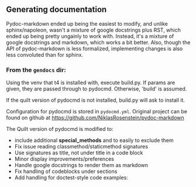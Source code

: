 
## Generating documentation

Pydoc-markdown ended up being the easiest to modify, and unlike sphinx/napoleon,
wasn't a mixture of google docstrings plus RST, which ended up being pretty
ungainly to work with.  Instead, it's a mixture of google docstrings and markdown,
which works a bit better.  Also, though the API of pydoc-markdown is less
formalized, implementing changes is also less convoluted than for sphinx.


### From the `gendocs` dir:
Using the venv that t4 is installed with, execute build.py.
If params are given, they are passed through to pydocmd.  Otherwise, 'build' is
assumed.

If the quilt version of pydocmd is not installed, build.py will ask to install it.

Configuration for pydocmd is stored in `pydocmd.yml`.  Original project can be 
found on github at https://github.com/NiklasRosenstein/pydoc-markdown

The Quilt version of pydocmd is modified to:
* include additional __special_methods__ and to easily to exclude them
* Fix issue reading classmethod/staticmethod signatures
* Use signatures as title, not under title in a code block
* Minor display improvements/preferences
* Handle google docstrings to render them as markdown
* Fix handling of codeblocks under sections
* Add handling for doctest-style code examples:


